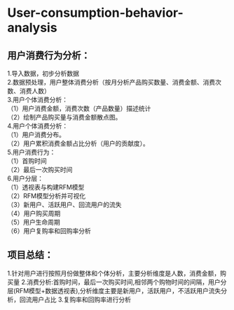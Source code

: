 # User-consumption-behavior-analysis
## 用户消费行为分析：  
1.导入数据，初步分析数据  
2.数据预处理，用户整体消费分析（按月分析产品购买数量、消费金额、消费次数、消费人数）  
3.用户个体消费分析：  
（1）用户消费金额，消费次数（产品数量）描述统计  
（2）绘制产品购买量与消费金额散点图。  
4.用户个体消费分析：  
（1）用户消费分布。  
（2）用户累积消费金额占比分析（用户的贡献度）。  
5.用户消费行为：  
（1）首购时间  
（2）最后一次购买时间  
6.用户分层：  
（1）透视表与构建RFM模型     
（2）RFM模型分析并可视化  
（3）新用户、活跃用户、回流用户的流失  
（4）用户购买周期  
（5）用户生命周期  
（6）用户复购率和回购率分析  

## 项目总结：  
1.针对用户进行按照月份做整体和个体分析，主要分析维度是人数，消费金额，购买量
2.消费分析:首购时间，最后一次购买时间,相邻两个购物时间的间隔，用户分层(RFM模型+数据透视表),分析维度主要是新用户，活跃用户，不活跃用户流失分析，回流用户占比
3.复购率和回购率进行分析
